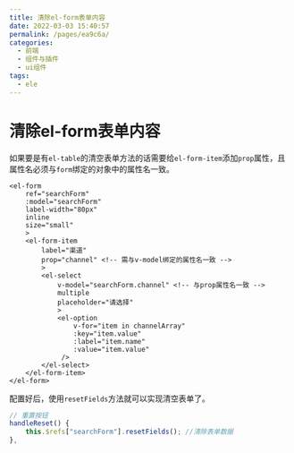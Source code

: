```yaml
---
title: 清除el-form表单内容
date: 2022-03-03 15:40:57
permalink: /pages/ea9c6a/
categories:
  - 前端
  - 组件与插件
  - ui组件
tags:
  - ele
---
```

# 清除el-form表单内容

如果要是有`el-table`的清空表单方法的话需要给`el-form-item`添加`prop`属性，且属性名必须与`form`绑定的对象中的属性名一致。

```vue
<el-form
    ref="searchForm"
    :model="searchForm"
    label-width="80px"
    inline
    size="small"
    >
    <el-form-item
    	label="渠道"
        prop="channel" <!-- 需与v-model绑定的属性名一致 -->
        >
        <el-select
        	v-model="searchForm.channel" <!-- 与prop属性名一致 -->
            multiple
            placeholder="请选择"
            >
            <el-option
            	v-for="item in channelArray"
                :key="item.value"
                :label="item.name"
                :value="item.value"
             />
        </el-select>
    </el-form-item>
</el-form>
```

配置好后，使用`resetFields`方法就可以实现清空表单了。

```js
// 重置按钮
handleReset() {
    this.$refs["searchForm"].resetFields(); //清除表单数据
},
```

